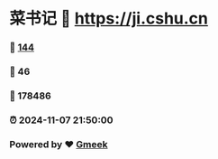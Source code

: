# 菜书记 :link: https://ji.cshu.cn 
### :page_facing_up: [144](https://ji.cshu.cn/tag.html) 
### :speech_balloon: 46 
### :hibiscus: 178486 
### :alarm_clock: 2024-11-07 21:50:00 
### Powered by :heart: [Gmeek](https://github.com/Meekdai/Gmeek)
